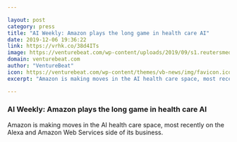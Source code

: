 ```yaml
---

layout: post
category: press
title: "AI Weekly: Amazon plays the long game in health care AI"
date: 2019-12-06 19:36:22
link: https://vrhk.co/38d4ITs
image: https://venturebeat.com/wp-content/uploads/2019/09/s1.reutersmedia.net_-e1575655370200.jpg?w=1200&strip=all
domain: venturebeat.com
author: "VentureBeat"
icon: https://venturebeat.com/wp-content/themes/vb-news/img/favicon.ico
excerpt: "Amazon is making moves in the AI health care space, most recently on the Alexa and Amazon Web Services side of its business."

---
```


### AI Weekly: Amazon plays the long game in health care AI

Amazon is making moves in the AI health care space, most recently on the Alexa and Amazon Web Services side of its business.